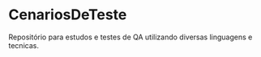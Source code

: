# CenariosDeTeste
Repositório para estudos e testes de QA utilizando diversas linguagens e tecnicas.